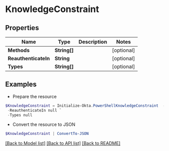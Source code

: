 # KnowledgeConstraint
## Properties

Name | Type | Description | Notes
------------ | ------------- | ------------- | -------------
**Methods** | **String[]** |  | [optional] 
**ReauthenticateIn** | **String** |  | [optional] 
**Types** | **String[]** |  | [optional] 

## Examples

- Prepare the resource
```powershell
$KnowledgeConstraint = Initialize-Okta.PowerShellKnowledgeConstraint  -Methods null `
 -ReauthenticateIn null `
 -Types null
```

- Convert the resource to JSON
```powershell
$KnowledgeConstraint | ConvertTo-JSON
```

[[Back to Model list]](../README.md#documentation-for-models) [[Back to API list]](../README.md#documentation-for-api-endpoints) [[Back to README]](../README.md)


